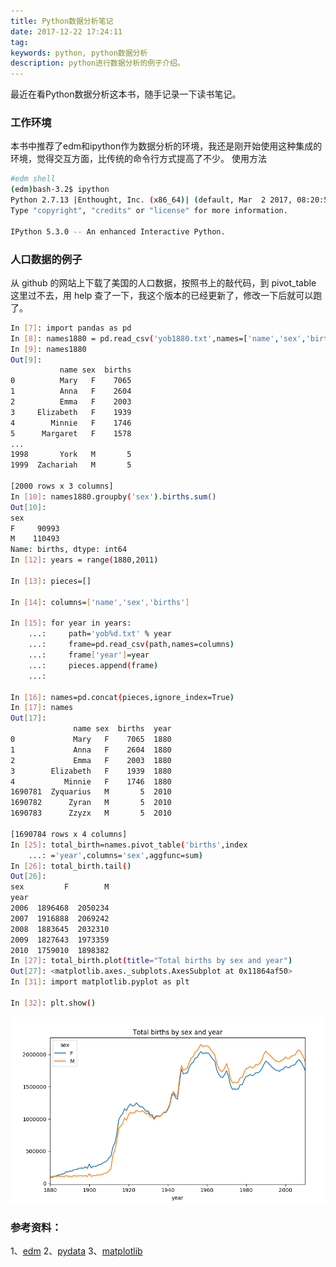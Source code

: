 ```yaml
---
title: Python数据分析笔记
date: 2017-12-22 17:24:11
tag: 
keywords: python, python数据分析
description: python进行数据分析的例子介绍。
---
```


最近在看Python数据分析这本书，随手记录一下读书笔记。

### 工作环境
本书中推荐了edm和ipython作为数据分析的环境，我还是刚开始使用这种集成的环境，觉得交互方面，比传统的命令行方式提高了不少。
使用方法
```bash
#edm shell 
(edm)bash-3.2$ ipython
Python 2.7.13 |Enthought, Inc. (x86_64)| (default, Mar  2 2017, 08:20:50) 
Type "copyright", "credits" or "license" for more information.

IPython 5.3.0 -- An enhanced Interactive Python.
```

### 人口数据的例子
从 github 的网站上下载了美国的人口数据，按照书上的敲代码，到 pivot_table 这里过不去，用 help  查了一下，我这个版本的已经更新了，修改一下后就可以跑了。
```bash
In [7]: import pandas as pd
In [8]: names1880 = pd.read_csv('yob1880.txt',names=['name','sex','births'])
In [9]: names1880
Out[9]: 
           name sex  births
0          Mary   F    7065
1          Anna   F    2604
2          Emma   F    2003
3     Elizabeth   F    1939
4        Minnie   F    1746
5      Margaret   F    1578
...
1998       York   M       5
1999  Zachariah   M       5

[2000 rows x 3 columns]
In [10]: names1880.groupby('sex').births.sum()
Out[10]: 
sex
F     90993
M    110493
Name: births, dtype: int64
In [12]: years = range(1880,2011)

In [13]: pieces=[]

In [14]: columns=['name','sex','births']

In [15]: for year in years:
    ...:     path='yob%d.txt' % year
    ...:     frame=pd.read_csv(path,names=columns)
    ...:     frame['year']=year
    ...:     pieces.append(frame)
    ...:     

In [16]: names=pd.concat(pieces,ignore_index=True)
In [17]: names
Out[17]: 
              name sex  births  year
0             Mary   F    7065  1880
1             Anna   F    2604  1880
2             Emma   F    2003  1880
3        Elizabeth   F    1939  1880
4           Minnie   F    1746  1880
1690781  Zyquarius   M       5  2010
1690782      Zyran   M       5  2010
1690783      Zzyzx   M       5  2010

[1690784 rows x 4 columns]
In [25]: total_birth=names.pivot_table('births',index
    ...: ='year',columns='sex',aggfunc=sum)
In [26]: total_birth.tail()
Out[26]: 
sex         F        M
year                  
2006  1896468  2050234
2007  1916888  2069242
2008  1883645  2032310
2009  1827643  1973359
2010  1759010  1898382
In [27]: total_birth.plot(title="Total births by sex and year")
Out[27]: <matplotlib.axes._subplots.AxesSubplot at 0x11864af50>
In [31]: import matplotlib.pyplot as plt

In [32]: plt.show()
```
![](./20171222-python-data-analysis/39469-20171222172318553-77594511.png)


### 参考资料：
1、[edm](https://www.enthought.com/product/enthought-python-distribution/)
2、[pydata](https://github.com/wesm/pydata-book)
3、[matplotlib](https://matplotlib.org/index.html)